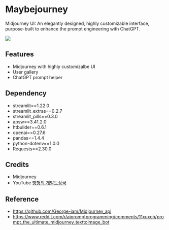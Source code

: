 # Maybejourney

Midjourney UI: An elegantly designed, highly customizable interface, purpose-built to enhance the prompt engineering with ChatGPT.

![](assets/preview.gif)

## Features

- Midjourney with highly customizalbe UI
- User gallery
- ChatGPT prompt helper

## Dependency

- streamlit==1.22.0
- streamlit_extras==0.2.7
- streamlit_pills==0.3.0
- apsw==3.41.2.0
- htbuilder==0.6.1
- openai==0.27.6
- pandas==1.4.4
- python-dotenv==1.0.0
- Requests==2.30.0

## Credits

- Midjourney
- YouTube [빵형의 개발도상국](https://www.youtube.com/@bbanghyong)

## Reference

- https://github.com/George-iam/Midjourney_api
- https://www.reddit.com/r/aipromptprogramming/comments/11xuxoh/prompt_the_ultimate_midjourney_texttoimage_bot
